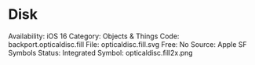 # Disk

Availability: iOS 16
Category: Objects & Things
Code: backport.opticaldisc.fill
File: opticaldisc.fill.svg
Free: No
Source: Apple SF Symbols
Status: Integrated
Symbol: opticaldisc.fill2x.png